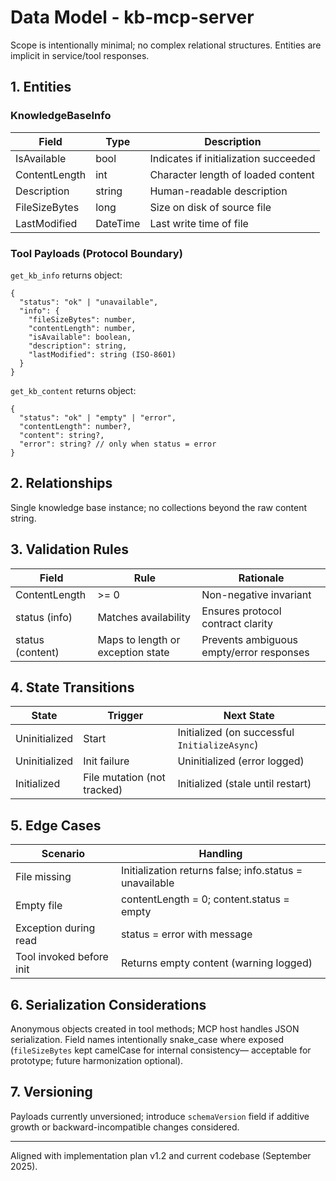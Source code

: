 # Data Model - kb-mcp-server

Scope is intentionally minimal; no complex relational structures. Entities are implicit in service/tool responses.

## 1. Entities
### KnowledgeBaseInfo
| Field | Type | Description |
|-------|------|-------------|
| IsAvailable | bool | Indicates if initialization succeeded |
| ContentLength | int | Character length of loaded content |
| Description | string | Human-readable description |
| FileSizeBytes | long | Size on disk of source file |
| LastModified | DateTime | Last write time of file |

### Tool Payloads (Protocol Boundary)
`get_kb_info` returns object:
```
{
  "status": "ok" | "unavailable",
  "info": {
    "fileSizeBytes": number,
    "contentLength": number,
    "isAvailable": boolean,
    "description": string,
    "lastModified": string (ISO-8601)
  }
}
```

`get_kb_content` returns object:
```
{
  "status": "ok" | "empty" | "error",
  "contentLength": number?,
  "content": string?,
  "error": string? // only when status = error
}
```

## 2. Relationships
Single knowledge base instance; no collections beyond the raw content string.

## 3. Validation Rules
| Field | Rule | Rationale |
|-------|------|-----------|
| ContentLength | >= 0 | Non-negative invariant |
| status (info) | Matches availability | Ensures protocol contract clarity |
| status (content) | Maps to length or exception state | Prevents ambiguous empty/error responses |

## 4. State Transitions
| State | Trigger | Next State |
|-------|---------|-----------|
| Uninitialized | Start | Initialized (on successful `InitializeAsync`) |
| Uninitialized | Init failure | Uninitialized (error logged) |
| Initialized | File mutation (not tracked) | Initialized (stale until restart) |

## 5. Edge Cases
| Scenario | Handling |
|----------|----------|
| File missing | Initialization returns false; info.status = unavailable |
| Empty file | contentLength = 0; content.status = empty |
| Exception during read | status = error with message |
| Tool invoked before init | Returns empty content (warning logged) |

## 6. Serialization Considerations
Anonymous objects created in tool methods; MCP host handles JSON serialization. Field names intentionally snake_case where exposed (`fileSizeBytes` kept camelCase for internal consistency— acceptable for prototype; future harmonization optional).

## 7. Versioning
Payloads currently unversioned; introduce `schemaVersion` field if additive growth or backward-incompatible changes considered.

---
Aligned with implementation plan v1.2 and current codebase (September 2025).

